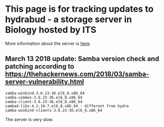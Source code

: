 # This page is for tracking updates to hydrabud - a storage server in Biology hosted by ITS

More information about the server is [here](https://github.com/Pomona-ITS/hpc/blob/0bade9fcc07f80f644ac345d5bbd3d1fe3f86a85/discovery/biology/hydrabud.pomona.edu.md).

## March 13 2018 update: Samba version check and patching according to https://thehackernews.com/2018/03/samba-server-vulnerability.html

```
samba-winbind-3.6.23-36.el6_8.x86_64
samba-common-3.6.23-36.el6_8.x86_64
samba-client-3.6.23-36.el6_8.x86_64
samba4-libs-4.2.10-7.el6_8.x86_64 - different from hydra
samba-winbind-clients-3.6.23-36.el6_8.x86_64
```

The server is very slow.

